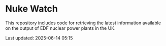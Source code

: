 # Nuke Watch

This repository includes code for retrieving the latest information available on the output of EDF nuclear power plants in the UK.

Last updated: 2025-06-14 05:15